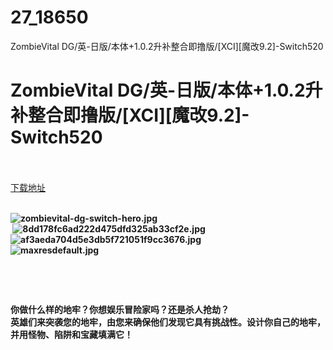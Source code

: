 # 27_18650
ZombieVital DG/英-日版/本体+1.0.2升补整合即撸版/[XCI][魔改9.2]-Switch520
# ZombieVital DG/英-日版/本体+1.0.2升补整合即撸版/[XCI][魔改9.2]-Switch520
 <br/></br>
[下载地址](https://www.switch520.cc/article/18650 "下载地址")
<br/></br>

<p><strong><img title="zombievital-dg-switch-hero.jpg" src="https://www.switch520.cc/muke_img/2021_06_13_9d9f23bcaef0f.jpg" alt="zombievital-dg-switch-hero.jpg"></strong><br>
<strong>&nbsp;<img title="8dd178fc6ad222d475dfd325ab33cf2e.jpg" src="https://www.switch520.cc/muke_img/2021_06_13_84e30286858e4.jpg" alt="8dd178fc6ad222d475dfd325ab33cf2e.jpg"><br>
<img title="af3aeda704d5e3db5f721051f9cc3676.jpg" src="https://www.switch520.cc/muke_img/2021_06_13_f883063af7a7d.jpg" alt="af3aeda704d5e3db5f721051f9cc3676.jpg"><br>
<img title="maxresdefault.jpg" src="https://www.switch520.cc/muke_img/2021_06_13_cdd681c097be1.jpg" alt="maxresdefault.jpg"></strong></p>
<p><strong>&nbsp;</strong></p>
<p>&nbsp;</p>
<p><strong>你做什么样的地牢？你想娱乐冒险家吗？还是杀人抢劫？</strong><br>
<strong>英雄们来突袭您的地牢，由您来确保他们发现它具有挑战性。设计你自己的地牢，并用怪物、陷阱和宝藏填满它！</strong></p>
<p>&nbsp;</p>
